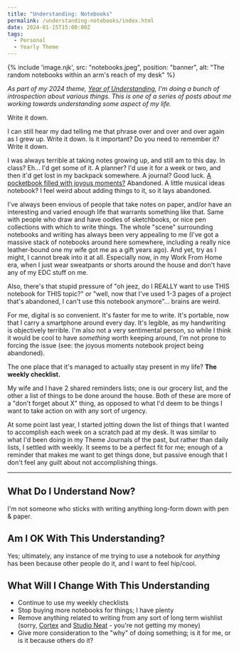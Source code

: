 ```yaml
---
title: "Understanding: Notebooks"
permalink: /understanding-notebooks/index.html
date: 2024-01-15T15:00:00Z
tags: 
  - Personal
  - Yearly Theme
---
```


{% include 'image.njk',
  src: "notebooks.jpeg",
  position: "banner",
  alt: "The random notebooks within an arm's reach of my desk"
%}

*As part of my 2024 theme, [Year of Understanding](/year-of-understanding/), I'm doing a bunch of introspection about various things. This is one of a series of posts about me working towards understanding some aspect of my life.*

Write it down.

I can still hear my dad telling me that phrase over and over and over again as I grew up. Write it down. Is it important? Do you need to remember it? Write it down.

I was always terrible at taking notes growing up, and still am to this day. In class? Eh... I'd get some of it. A planner? I'd use it for a week or two, and then it'd get lost in my backpack somewhere. A journal? Good luck. [A pocketbook filled with joyous moments?](/pocket-notebook/) Abandoned. A little musical ideas notebook? I feel weird about adding things to it, so it lays abandoned.

I've always been envious of people that take notes on paper, and/or have an interesting and varied enough life that warrants something like that. Same with people who draw and have oodles of sketchbooks, or nice pen collections with which to write things. The whole "scene" surrounding notebooks and writing has always been very appealing to me (I've got a massive stack of notebooks around here somewhere, including a really nice leather-bound one my wife got me as a gift years ago). And yet, try as I might, I cannot break into it at all. Especially now, in my Work From Home era, when I just wear sweatpants or shorts around the house and don't have any of my EDC stuff on me.

Also, there's that stupid pressure of "oh jeez, do I REALLY want to use THIS notebook for THIS topic?" or "well, now that I've used 1-3 pages of a project that's abandoned, I can't use this notebook anymore"... brains are weird.

For me, digital is so convenient. It's faster for me to write. It's portable, now that I carry a smartphone around every day. It's legible, as my handwriting is objectively terrible. I'm also not a very sentimental person, so while I think it would be cool to have *something* worth keeping around, I'm not prone to forcing the issue (see: the joyous moments notebook project being abandoned).

The one place that it's managed to actually stay present in my life? **The weekly checklist.**

My wife and I have 2 shared reminders lists; one is our grocery list, and the other a list of things to be done around the house. Both of these are more of a "don't forget about X" thing, as opposed to what I'd deem to be things I want to take action on with any sort of urgency.

At some point last year, I started jotting down the list of things that I wanted to accomplish each week on a scratch pad at my desk. It was similar to what I'd been doing in my Theme Journals of the past, but rather than daily lists, I settled with weekly. It seems to be a perfect fit for me; enough of a reminder that makes me want to get things done, but passive enough that I don't feel any guilt about not accomplishing things.

---

## What Do I Understand Now?

I'm not someone who sticks with writing anything long-form down with pen & paper.

## Am I OK With This Understanding?

Yes; ultimately, any instance of me trying to use a notebook for *anything* has been because other people do it, and I want to feel hip/cool.

## What Will I Change With This Understanding

- Continue to use my weekly checklists
- Stop buying more notebooks for things; I have plenty
- Remove anything related to writing from any sort of long term wishlist (sorry, [Cortex](https://cottonbureau.com/people/cortex-podcast#/shop) and [Studio Neat](https://www.studioneat.com) - you're not getting my money)
- Give more consideration to the "why" of doing something; is it for me, or is it because others do it?
